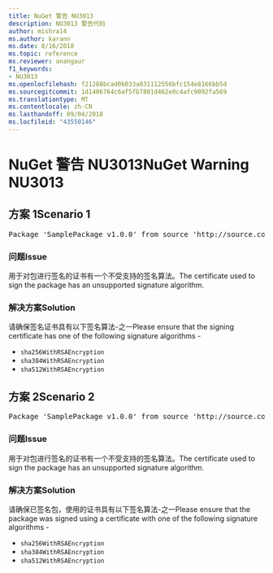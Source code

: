 ```yaml
---
title: NuGet 警告 NU3013
description: NU3013 警告代码
author: mishra14
ms.author: karann
ms.date: 8/16/2018
ms.topic: reference
ms.reviewer: anangaur
f1_keywords:
- NU3013
ms.openlocfilehash: f21288bcad0b033a031112556bfc154e8166bb5d
ms.sourcegitcommit: 1d1406764c6af5fb7801d462e0c4afc9092fa569
ms.translationtype: MT
ms.contentlocale: zh-CN
ms.lasthandoff: 09/04/2018
ms.locfileid: "43550146"
---
```

# <a name="nuget-warning-nu3013"></a><span data-ttu-id="b5e1e-103">NuGet 警告 NU3013</span><span class="sxs-lookup"><span data-stu-id="b5e1e-103">NuGet Warning NU3013</span></span>

## <a name="scenario-1"></a><span data-ttu-id="b5e1e-104">方案 1</span><span class="sxs-lookup"><span data-stu-id="b5e1e-104">Scenario 1</span></span>

<pre>Package 'SamplePackage v1.0.0' from source 'http://source.com/index.json': The signing certificate has an unsupported signature algorithm.</pre>

### <a name="issue"></a><span data-ttu-id="b5e1e-105">问题</span><span class="sxs-lookup"><span data-stu-id="b5e1e-105">Issue</span></span>

<span data-ttu-id="b5e1e-106">用于对包进行签名的证书有一个不受支持的签名算法。</span><span class="sxs-lookup"><span data-stu-id="b5e1e-106">The certificate used to sign the package has an unsupported signature algorithm.</span></span>


### <a name="solution"></a><span data-ttu-id="b5e1e-107">解决方案</span><span class="sxs-lookup"><span data-stu-id="b5e1e-107">Solution</span></span>

<span data-ttu-id="b5e1e-108">请确保签名证书具有以下签名算法-之一</span><span class="sxs-lookup"><span data-stu-id="b5e1e-108">Please ensure that the signing certificate has one of the following signature algorithms -</span></span> 
* `sha256WithRSAEncryption`
* `sha384WithRSAEncryption`
* `sha512WithRSAEncryption`



## <a name="scenario-2"></a><span data-ttu-id="b5e1e-109">方案 2</span><span class="sxs-lookup"><span data-stu-id="b5e1e-109">Scenario 2</span></span>

<pre>Package 'SamplePackage v1.0.0' from source 'http://source.com/index.json': The primary signature's certificate has an unsupported signature algorithm.</pre>

### <a name="issue"></a><span data-ttu-id="b5e1e-110">问题</span><span class="sxs-lookup"><span data-stu-id="b5e1e-110">Issue</span></span>

<span data-ttu-id="b5e1e-111">用于对包进行签名的证书有一个不受支持的签名算法。</span><span class="sxs-lookup"><span data-stu-id="b5e1e-111">The certificate used to sign the package has an unsupported signature algorithm.</span></span>


### <a name="solution"></a><span data-ttu-id="b5e1e-112">解决方案</span><span class="sxs-lookup"><span data-stu-id="b5e1e-112">Solution</span></span>

<span data-ttu-id="b5e1e-113">请确保已签名包，使用的证书具有以下签名算法-之一</span><span class="sxs-lookup"><span data-stu-id="b5e1e-113">Please ensure that the package was signed using a certificate with one of the following signature algorithms -</span></span> 
* `sha256WithRSAEncryption`
* `sha384WithRSAEncryption`
* `sha512WithRSAEncryption`


